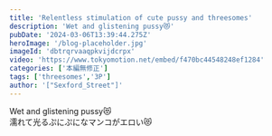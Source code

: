 ```yaml
---
title: 'Relentless stimulation of cute pussy and threesomes'
description: 'Wet and glistening pussy😻'
pubDate: '2024-03-06T13:39:44.275Z'
heroImage: '/blog-placeholder.jpg'
imageId: 'dbtrqrvaaqpkvijdcrpx'
video: 'https://www.tokyomotion.net/embed/f470bc44548248ef1284'
categories: ['本編無修正']
tags: ['threesomes','3P']
author: '["Sexford_Street"]'
---
```


Wet and glistening pussy😻<br>
濡れて光るぷにぷになマンコがエロい😻




